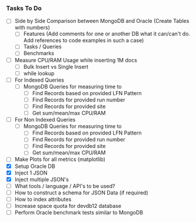 ### Tasks To Do

- [ ] Side by Side Comparison between MongoDB and Oracle (Create Tables with numbers)
  - [ ] Features (Add comments for one or another DB what it can/can't do. Add references to code examples in such a case)
  - [ ] Tasks / Queries 
  - [ ] Benchmarks
- [ ] Measure CPU/RAM Usage while inserting 1M docs
  - [ ] Bulk Insert vs Single Insert
  - [ ] while lookup
- [ ] For Indexed Queries
  - [ ] MongoDB Queries for measuring time to
    - [ ] Find Records based on provided LFN Pattern
    - [ ] Find Records for provided run number
    - [ ] Find Records for provided site
    - [ ] Get sum/mean/max CPU/RAM
- [ ] For Non Indexed Queries
  - [ ] MongoDB Queries for measuring time to
    - [ ] Find Records based on provided LFN Pattern
    - [ ] Find Records for provided run number
    - [ ] Find Records for provided site
    - [ ] Get sum/mean/max CPU/RAM
- [ ] Make Plots for all metrics (matplotlib)
- [x] Setup Oracle DB
- [x] Inject 1 JSON
- [x] Inject multiple JSON's
- [ ] What tools / language / API's to be used?
- [ ] How to construct a schema for JSON Data (if required)
- [ ] How to index attributes
- [ ] Increase space quota for devdb12 database
- [ ] Perform Oracle benchmark tests similar to MongoDB
